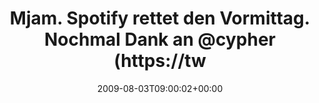 ---
retweeted: false
source: <a href="http://twitter.com" rel="nofollow">Twitter Web Client</a>
entities:
  hashtags: []
  symbols: []
  user_mentions:
  - name: "@cypher"
    screen_name: cypher
    indices:
    - '52'
    - '59'
    id_str: '10601922'
    id: '10601922'
  urls: []
display_text_range:
- '0'
- '60'
favorite_count: '0'
id_str: '3101453828'
truncated: false
retweet_count: '0'
id: '3101453828'
created_at: Mon Aug 03 09:00:02 +0000 2009
favorited: false
full_text: Mjam. Spotify rettet den Vormittag. Nochmal Dank an [@cypher](https://twitter.com/cypher).
lang: de
tags:
- pesos/twitter
date: '2009-08-03T09:00:02+00:00'
src: https://twitter.com/bascht/status/3101453828
original_url: https://twitter.com/bascht/status/3101453828
type: twitter_tweet
text: Mjam. Spotify rettet den Vormittag. Nochmal Dank an [@cypher](https://twitter.com/cypher).
title: Mjam. Spotify rettet den Vormittag. Nochmal Dank an @cypher (https://tw

---